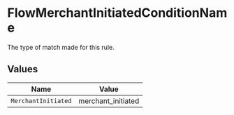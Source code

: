# FlowMerchantInitiatedConditionName

The type of match made for this rule.


## Values

| Name                | Value               |
| ------------------- | ------------------- |
| `MerchantInitiated` | merchant_initiated  |